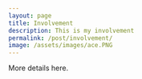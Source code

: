 ```yaml
---
layout: page
title: Involvement
description: This is my involvement
permalink: /post/involvement/
image: /assets/images/ace.PNG
---
```

More details here.
